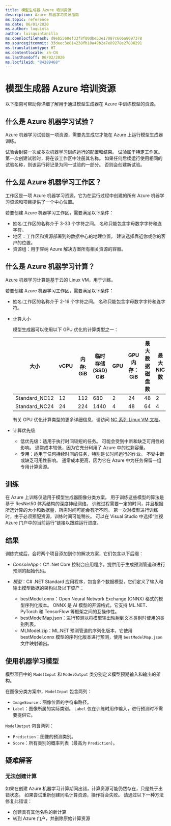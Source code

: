 ```yaml
---
title: 模型生成器 Azure 培训资源
description: Azure 机器学习资源指南
ms.topic: reference
ms.date: 06/01/2020
ms.author: luquinta
author: luisquintanilla
ms.openlocfilehash: d9eb5560ef33f8f80dbe53e17087c606a8697378
ms.sourcegitcommit: 33deec3e814238fb18a49b2a7e89278e27888291
ms.translationtype: HT
ms.contentlocale: zh-CN
ms.lasthandoff: 06/02/2020
ms.locfileid: "84289468"
---
```

# <a name="model-builder-azure-training-resources"></a>模型生成器 Azure 培训资源

以下指南可帮助你详细了解用于通过模型生成器在 Azure 中训练模型的资源。

## <a name="what-is-an-azure-machine-learning-experiment"></a>什么是 Azure 机器学习试验？

Azure 机器学习试验是一项资源，需要先生成它才能在 Azure 上运行模型生成器训练。

试验会封装一次或多次机器学习训练运行的配置和结果。 试验属于特定工作区。 第一次创建试验时，将在该工作区中注册其名称。 如果任何后续运行使用相同的试验名称，则该运行将记录为同一试验的一部分。 否则会创建新试验。

## <a name="what-is-an-azure-machine-learning-workspace"></a>什么是 Azure 机器学习工作区？

工作区是一项 Azure 机器学习资源，它为在运行过程中创建的所有 Azure 机器学习资源和项目提供了一个中心位置。

若要创建 Azure 机器学习工作区，需要满足以下条件：

- 姓名:工作区的名称介于 3-33 个字符之间。 名称只能包含字母数字字符和连字符。
- 地区：工作区和资源部署到的数据中心的地理位置。 建议选择靠近你或你的客户的位置。
- 资源组：用于容纳 Azure 解决方案所有相关资源的容器。

## <a name="what-is-an-azure-machine-learning-compute"></a>什么是 Azure 机器学习计算？

Azure 机器学习计算是基于云的 Linux VM，用于训练。

若要创建 Azure 机器学习工作区，需要满足以下条件：

- 姓名:工作区的名称介于 2-16 个字符之间。 名称只能包含字母数字字符和连字符。
- 计算大小

    模型生成器可以使用以下 GPU 优化的计算类型之一：

    | 大小 | vCPU | 内存: GiB | 临时存储 (SSD) GiB | GPU | GPU 内存：GiB | 最大数据磁盘数 | 最大 NIC 数 |
    |---|---|---|---|---|---|---|---|
    | Standard_NC12   | 12 | 112 | 680  | 2 | 24 | 48 | 2 |
    | Standard_NC24   | 24 | 224 | 1440 | 4 | 48 | 64 | 4 |

    有关 GPU 优化计算类型的更多详细信息，请访问 [NC 系列 Linux VM 文档](https://docs.microsoft.com/azure/virtual-machines/nc-series?toc=/azure/virtual-machines/linux/toc.json&bc=/azure/virtual-machines/linux/breadcrumb/toc.json)。
- 计算优先级

  - 低优先级：适用于执行时间较短的任务。 可能会受到中断和缺乏可用性的影响。 通常成本较低，因为它充分利用了 Azure 中的过剩容量。
  - 专用：适用于任何持续时间的任务，特别是长时间运行的作业。 不受中断或缺乏可用性影响。 通常成本更高，因为它在 Azure 中为任务保留一组专用计算资源。

## <a name="training"></a>训练

在 Azure 上训练仅适用于模型生成器图像分类方案。 用于训练这些模型的算法是基于 ResNet50 体系结构的深度神经网络。 训练过程需要一定的时间，并且根据所选计算的大小和数据量，所需时间可能会有所不同。 第一次对模型进行训练时，由于必须预配资源，训练时间可能稍长。 可以在 Visual Studio 中选择“监视 Azure 门户中的当前运行”链接以跟踪运行进度。

## <a name="results"></a>结果

训练完成后，会将两个项目添加到你的解决方案，它们包含以下后缀：

- *ConsoleApp*：C# .Net Core 控制台应用程序，提供用于生成预测管道和进行预测的起始代码。
- *模型*：C# .NET Standard 应用程序，包含多个数据模型，它们定义了输入和输出模型数据的架构以及以下资产：

  - bestModel.onnx：Open Neural Network Exchange (ONNX) 格式的模型序列化版本。 ONNX 是 AI 模型的开源格式，它支持 ML.NET、PyTorch 和 TensorFlow 等框架之间的互操作性。
  - bestModelMap.json：进行预测以将模型输出映射到文本类别时使用的类别列表。
  - MLModel.zip：ML.NET 预测管道的序列化版本，它使用 bestModel.onnx 模型的序列化版本进行预测，使用 `bestModelMap.json` 文件映射输出。

## <a name="use-the-machine-learning-model"></a>使用机器学习模型

模型项目中的 `ModelInput` 和 `ModelOutput` 类分别定义模型预期输入和输出的架构。

在图像分类方案中，`ModelInput` 包含两列：

- `ImageSource`：图像位置的字符串路径。
- `Label`：图像所属的实际类别。 `Label` 仅在训练时用作输入，进行预测时不需要提供它。

`ModelOutput` 包含两列：

- `Prediction`：图像的预测类别。
- `Score`：所有类别的概率列表（最高为 `Prediction`）。

## <a name="troubleshooting"></a>疑难解答

### <a name="cannot-create-compute"></a>无法创建计算

如果在创建 Azure 机器学习计算期间出错，计算资源可能仍然存在，只是处于出错状态。 如果尝试重新创建同名计算资源，操作将会失败。 请通过以下一种方法修复此错误：

- 创建具有其他名称的新计算
- 转到 Azure 门户，并删除原始计算资源
